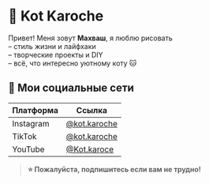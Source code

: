 # 🐾 Kot Karoche

Привет! Меня зовут **Махваш**, я люблю рисовать  
– стиль жизни и лайфхаки  
– творческие проекты и DIY  
– всё, что интересно уютному коту 🐱

## 📱 Мои социальные сети

| Платформа | Ссылка |
|-----------|--------|
| Instagram | [@kot.karoche](https://www.instagram.com/kot.karoche) |
| TikTok    | [@kot.karoche](https://www.tiktok.com/@kot.karoche)   |
| YouTube   | [@Kot.karoce](https://www.youtube.com/@Kot.karoce)    |


> **⭐️ Пожалуйста, подпишитесь если вам не трудно!**  
